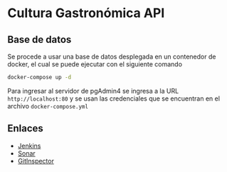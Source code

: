 # Cultura Gastronómica API

## Base de datos
Se procede a usar una base de datos desplegada en un contenedor de docker, el cual se puede ejecutar con el siguiente comando
```bash
docker-compose up -d
``` 
Para ingresar al servidor de pgAdmin4 se ingresa a la URL ```http://localhost:80``` y se usan las credenciales que se encuentran en el archivo ```docker-compose.yml```

## Enlaces

- [Jenkins](http://157.253.238.75:8080/jenkins-misovirtual/)
- [Sonar](http://157.253.238.75:8080/sonar-misovirtual/)
- [GitInspector](https://misw-4104-web.github.io/MISW4403_202214_Equipo09/reports/)
